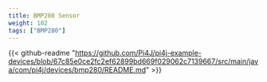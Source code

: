 ```yaml
---
title: BMP280 Sensor
weight: 102
tags: ["BMP280"]
---
```


{{< github-readme "https://github.com/Pi4J/pi4j-example-devices/blob/67c85e0ce2fc2ef62899bd669f029062c7139667/src/main/java/com/pi4j/devices/bmp280/README.md" >}}

